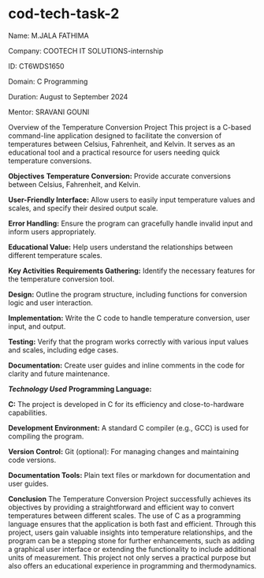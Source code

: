 # cod-tech-task-2
Name: M.JALA FATHIMA

Company: COOTECH IT SOLUTIONS-internship

ID: CT6WDS1650

Domain: C Programming

Duration: August to September 2024

Mentor: SRAVANI GOUNI

Overview of the Temperature Conversion Project
This project is a C-based command-line application designed to facilitate the conversion of temperatures between Celsius, Fahrenheit, and Kelvin. It serves as an educational tool and a practical resource for users needing quick temperature conversions.

**Objectives**
**Temperature Conversion:**
Provide accurate conversions between Celsius, Fahrenheit, and Kelvin.

**User-Friendly Interface:**
Allow users to easily input temperature values and scales, and specify their desired output scale.

**Error Handling:**
Ensure the program can gracefully handle invalid input and inform users appropriately.

**Educational Value:**
Help users understand the relationships between different temperature scales.

**Key Activities**
**Requirements Gathering:**
Identify the necessary features for the temperature conversion tool.

**Design:**
Outline the program structure, including functions for conversion logic and user interaction.

**Implementation:**
Write the C code to handle temperature conversion, user input, and output.

**Testing:**
Verify that the program works correctly with various input values and scales, including edge cases.

**Documentation:**
Create user guides and inline comments in the code for clarity and future maintenance.

***Technology Used***
**Programming Language:**

**C:** The project is developed in C for its efficiency and close-to-hardware capabilities.

**Development Environment:**
A standard C compiler (e.g., GCC) is used for compiling the program.

**Version Control:**
Git (optional): For managing changes and maintaining code versions.

**Documentation Tools:**
Plain text files or markdown for documentation and user guides.

**Conclusion**
The Temperature Conversion Project successfully achieves its objectives by providing a straightforward and efficient way to convert temperatures between different scales. The use of C as a programming language ensures that the application is both fast and efficient. Through this project, users gain valuable insights into temperature relationships, and the program can be a stepping stone for further enhancements, such as adding a graphical user interface or extending the functionality to include additional units of measurement. This project not only serves a practical purpose but also offers an educational experience in programming and thermodynamics.
